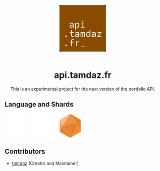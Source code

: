 <center>
    <img src="img/logo.png" alt="logo" width="150px">
    <br />
    <br />
    <h1>api.tamdaz.fr</h1>
    <p>
        This is an experimental project for the next version of the portfolio API.
    </p>
</center>

## Language and Shards

<div style="display: flex; flex-direction: row; gap: 12px;">
    <img src="img/lang-and-shards/crystal-logo.svg" alt="crystal_lang" width="75px" />
    <img src="img/lang-and-shards/athena-logo.svg" alt="athena_framework" width="75px" />
    <img src="img/lang-and-shards/amber-granite-logo.png" alt="amber_granite_shard" width="75px" />
</div>

## Contributors

- [tamdaz](https://github.com/tamdaz) (Creator and Maintainer)